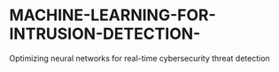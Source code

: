 # MACHINE-LEARNING-FOR-INTRUSION-DETECTION-
Optimizing neural networks for real-time cybersecurity threat detection
